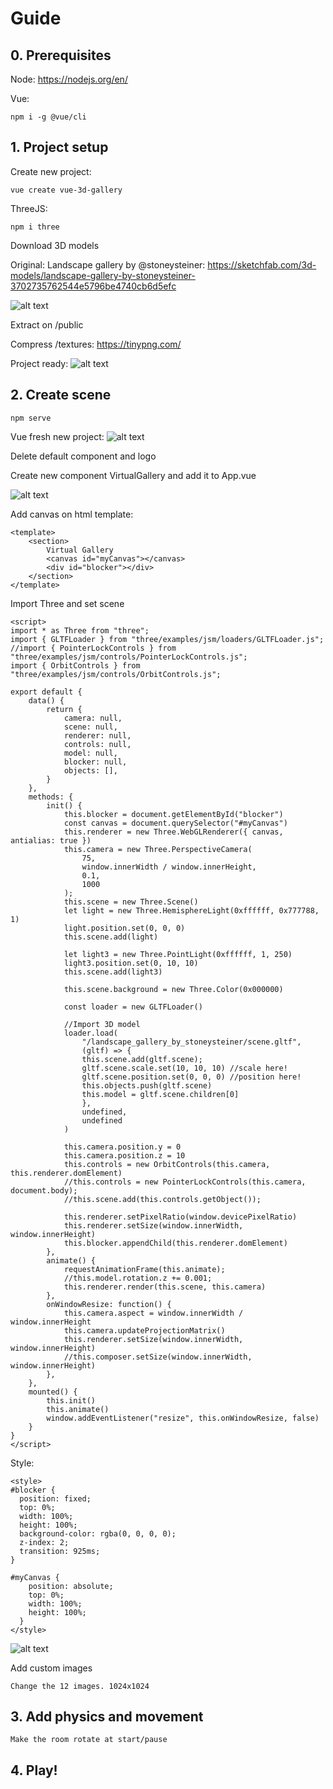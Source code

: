 # Guide


## 0. Prerequisites

Node:
https://nodejs.org/en/

Vue:
```
npm i -g @vue/cli
```

## 1. Project setup

Create new project:
```
vue create vue-3d-gallery
```

ThreeJS:
```
npm i three
```

Download 3D models

Original: Landscape gallery by @stoneysteiner:
https://sketchfab.com/3d-models/landscape-gallery-by-stoneysteiner-3702735762544e5796be4740cb6d5efc

![alt text]([https://github.com/alhuissi/3D-Virtual-Gallery/blob/main/sketchfab-screenshot.png](https://raw.githubusercontent.com/alhuissi/vue-three-boilerplate/master/TUTORIAL/sketchfab-screenshot.png))

Extract on /public

Compress /textures:
https://tinypng.com/

Project ready:
![alt text](https://github.com/alhuissi/3D-Virtual-Gallery/blob/main/project-ready-to-start.png)

## 2. Create scene


```
npm serve
```
Vue fresh new project:
![alt text](https://github.com/alhuissi/3D-Virtual-Gallery/blob/main/vue-new-project.png)

Delete default component and logo

Create new component VirtualGallery and add it to App.vue

![alt text](https://github.com/alhuissi/3D-Virtual-Gallery/blob/main/vue-new-project-2.png)

Add canvas on html template:
```
<template>
    <section>
        Virtual Gallery
        <canvas id="myCanvas"></canvas>
        <div id="blocker"></div>
    </section>
</template>
```

Import Three and set scene
```
<script>
import * as Three from "three";
import { GLTFLoader } from "three/examples/jsm/loaders/GLTFLoader.js";
//import { PointerLockControls } from "three/examples/jsm/controls/PointerLockControls.js";
import { OrbitControls } from "three/examples/jsm/controls/OrbitControls.js";

export default {
    data() {
        return {
            camera: null,
            scene: null,
            renderer: null,
            controls: null,
            model: null,
            blocker: null,
            objects: [],
        }
    },
    methods: {
        init() {
            this.blocker = document.getElementById("blocker")
            const canvas = document.querySelector("#myCanvas")
            this.renderer = new Three.WebGLRenderer({ canvas, antialias: true })
            this.camera = new Three.PerspectiveCamera(
                75,
                window.innerWidth / window.innerHeight,
                0.1,
                1000
            );
            this.scene = new Three.Scene()
            let light = new Three.HemisphereLight(0xffffff, 0x777788, 1)
            light.position.set(0, 0, 0)
            this.scene.add(light)

            let light3 = new Three.PointLight(0xffffff, 1, 250)
            light3.position.set(0, 10, 10)
            this.scene.add(light3)

            this.scene.background = new Three.Color(0x000000)

            const loader = new GLTFLoader()

            //Import 3D model
            loader.load(
                "/landscape_gallery_by_stoneysteiner/scene.gltf",
                (gltf) => {
                this.scene.add(gltf.scene);
                gltf.scene.scale.set(10, 10, 10) //scale here!
                gltf.scene.position.set(0, 0, 0) //position here!
                this.objects.push(gltf.scene)
                this.model = gltf.scene.children[0]
                },
                undefined,
                undefined
            )

            this.camera.position.y = 0
            this.camera.position.z = 10
            this.controls = new OrbitControls(this.camera, this.renderer.domElement)
            //this.controls = new PointerLockControls(this.camera, document.body);
            //this.scene.add(this.controls.getObject());

            this.renderer.setPixelRatio(window.devicePixelRatio)
            this.renderer.setSize(window.innerWidth, window.innerHeight)
            this.blocker.appendChild(this.renderer.domElement)
        },
        animate() {
            requestAnimationFrame(this.animate);
            //this.model.rotation.z += 0.001;
            this.renderer.render(this.scene, this.camera)
        },
        onWindowResize: function() {
            this.camera.aspect = window.innerWidth / window.innerHeight
            this.camera.updateProjectionMatrix()
            this.renderer.setSize(window.innerWidth, window.innerHeight)
            //this.composer.setSize(window.innerWidth, window.innerHeight)
        },
    },
    mounted() {
        this.init()
        this.animate()
        window.addEventListener("resize", this.onWindowResize, false)
    }
}
</script>
```

Style:
```
<style>
#blocker {
  position: fixed;
  top: 0%;
  width: 100%;
  height: 100%;
  background-color: rgba(0, 0, 0, 0);
  z-index: 2;
  transition: 925ms;
}

#myCanvas {
    position: absolute;
    top: 0%;
    width: 100%;
    height: 100%;
  }
</style>
```

![alt text](https://github.com/alhuissi/3D-Virtual-Gallery/blob/main/vue-virtual-gallery-1.png)

Add custom images

	Change the 12 images. 1024x1024

## 3. Add physics and movement

	Make the room rotate at start/pause

 ## 4. Play!

